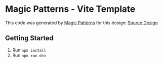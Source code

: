 # Magic Patterns - Vite Template

This code was generated by [Magic Patterns](https://magicpatterns.com) for this design: [Source Design](https://www.magicpatterns.com/c/kuabc7de5zyztfsrwvjxsq)

## Getting Started

1. Run `npm install`
2. Run `npm run dev`
